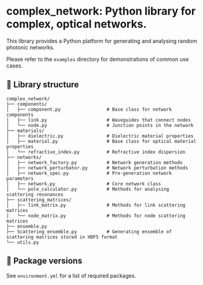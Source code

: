 # complex_network: Python library for complex, optical networks.

This library provides a Python platform for generating and analysing random photonic networks.

Please refer to the `examples` directory for demonstrations of common use cases.

## 📂 Library structure
```
complex_network/                     
├── components/                      
│   ├── component.py                 # Base class for network components
│   ├── link.py                      # Waveguides that connect nodes
│   └── node.py                      # Junction points in the network
├── materials/                       
│   ├── dielectric.py                # Dielectric material properties
│   ├── material.py                  # Base class for optical material properties
│   └── refractive_index.py          # Refractive index dispersion
├── networks/                        
│   ├── network_factory.py           # Network generation methods
│   ├── network_perturbator.py       # Network perturbation methods
│   ├── network_spec.py              # Pre-generation network parameters
│   ├── network.py                   # Core network class
│   └── pole_calculator.py           # Methods for analysing scattering resonances
├── scattering_matrices/             
│   ├── link_matrix.py               # Methods for link scattering matrices
│   └── node_matrix.py               # Methods for node scattering matrices
├── ensemble.py                      
├── Scattering_ensemble.py           # Generating ensemble of scattering matrices stored in HDF5 format                
└── utils.py                         
```

## 🔧 Package versions
See `environment.yml` for a list of required packages.
